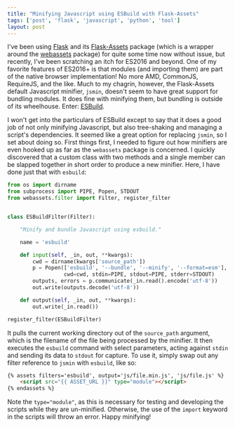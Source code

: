 ```yaml
---
title: "Minifying Javascript using ESBuild with Flask-Assets"
tags: ['post', 'flask', 'javascript', 'python', 'tool']
layout: post
---
```


I've been using [Flask] and its [Flask-Assets] package (which is a wrapper
around the [webassets] package) for quite some time now without issue, but
recently, I've been scratching an itch for ES2016 and beyond. One of my
favorite features of ES2016+ is that modules (and importing them) are part of
the native browser implementation! No more AMD, CommonJS, RequireJS, and the
like. Much to my chagrin, however, the Flask-Assets default Javascript
minifier, `jsmin`, doesn't seem to have great support for bundling modules. It
does fine with minifying them, but bundling is outside of its wheelhouse.
Enter: [ESBuild].

I won't get into the particulars of ESBuild except to say that it does a good
job of not only minifying Javascript, but also tree-shaking and managing a
script's dependencies. It seemed like a great option for replacing `jsmin`,
so I set about doing so. First things first, I needed to figure out how
minifiers are even hooked up as far as the `webassets` package is concerned. I
quickly discovered that a custom class with two methods and a single member
can be slapped together in short order to produce a new minifier. Here, I have
done just that with `esbuild`:

```python
from os import dirname
from subprocess import PIPE, Popen, STDOUT
from webassets.filter import Filter, register_filter


class ESBuildFilter(Filter):

    "Minify and bundle Javascript using esbuild."

    name = 'esbuild'

    def input(self, _in, out, **kwargs):
        cwd = dirname(kwargs['source_path'])
        p = Popen(['esbuild', '--bundle', '--minify', '--format=esm'],
                  cwd=cwd, stdin=PIPE, stdout=PIPE, stderr=STDOUT)
        outputs, errors = p.communicate(_in.read().encode('utf-8'))
        out.write(outputs.decode('utf-8'))

    def output(self, _in, out, **kwargs):
        out.write(_in.read())

register_filter(ESBuildFilter)
```

It pulls the current working directory out of the `source_path` argument, which
is the filename of the file being processed by the minifier. It then executes
the `esbuild` command with select parameters, acting against `stdin` and
sending its data to `stdout` for capture. To use it, simply swap out any
filter reference to `jsmin` with `esbuild`, like so:

```html
{% assets filters='esbuild', output='js/file.min.js', 'js/file.js' %}
    <script src="{{ ASSET_URL }}" type="module"></script>
{% endassets %}
```

Note the `type="module"`, as this is necessary for testing and developing the
scripts while they are un-minified. Otherwise, the use of the `import` keyword
in the scripts will throw an error. Happy minifying!


[Flask]: https://flask.palletsprojects.com
[Flask-Assets]: https://flask-assets.readthedocs.io
[webassets]: https://webassets.readthedocs.io
[ESBuild]: https://github.com/evanw/esbuild
